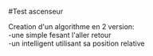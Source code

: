 #Test ascenseur

Creation d'un algorithme  en 2 version:<br>
-une simple fesant l'aller retour<br>
-un intelligent utilisant sa position relative<br>

